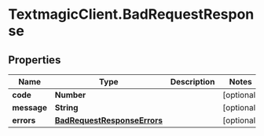 # TextmagicClient.BadRequestResponse

## Properties
Name | Type | Description | Notes
------------ | ------------- | ------------- | -------------
**code** | **Number** |  | [optional] 
**message** | **String** |  | [optional] 
**errors** | [**BadRequestResponseErrors**](BadRequestResponseErrors.md) |  | [optional] 


